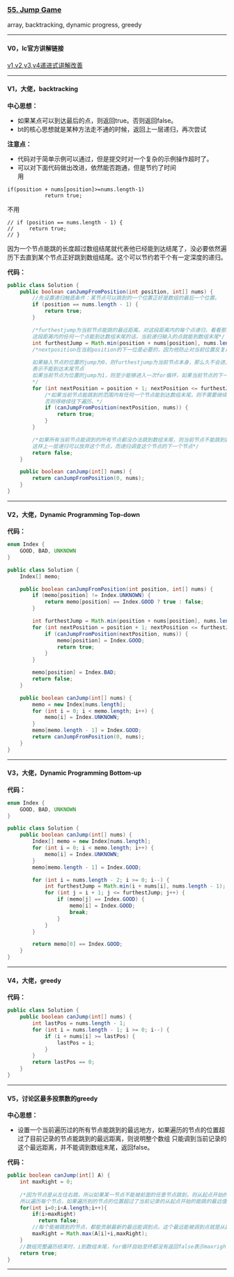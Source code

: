 ### [55. Jump Game](https://leetcode.com/problems/jump-game/)

array, backtracking, dynamic progress, greedy

---

#### V0，lc官方讲解链接
[v1,v2,v3,v4递进式讲解改善](https://leetcode.com/problems/jump-game/solution/)

---

#### V1，大佬，backtracking

**中心思想：**
- 如果某点可以到达最后的点，则返回true。否则返回false。
- bt的核心思想就是某种方法走不通的时候，返回上一层递归，再次尝试

**注意点：**
- 代码对于简单示例可以通过，但是提交时对一个复杂的示例操作超时了。
- 可以对下面代码做出改进，依然能否跑通，但是节约了时间<br/>
用
```
if(position + nums[position]>=nums.length-1)
            return true;
```
不用
```
// if (position == nums.length - 1) {
//     return true;
// }            
```
因为一个节点能跳的长度超过数组结尾就代表他已经能到达结尾了，没必要依然遍历下去直到某个节点正好跳到数组结尾。这个可以节约若干个有一定深度的递归。

**代码：**
```java
public class Solution {
    public boolean canJumpFromPosition(int position, int[] nums) {
        //先设置递归触底条件：某节点可以跳到的一个位置正好是数组的最后一个位置。
        if (position == nums.length - 1) {
            return true;
        }

        /*furthestjump为当前节点能跳的最远距离。对这段距离内的每个点递归，看看那些点能否到达数组末尾。
        这段距离内的任何一个点能到达数组末尾的话，当前递归输入的点就能到数组末尾*/
        int furthestJump = Math.min(position + nums[position], nums.length - 1);
        /*nextposition在当前position的下一位是必要的，因为他防止对当前位置反复递归调用，造成死循环。
        
        如果输入节点的位置的jump为0，则furthestjump为当前节点本身，那么久不会进入for循环。因为“跳不动了”，返回当前节点false
        表示不能到达末尾节点
        如果当前节点为位置的jump为1，则至少能够进入一次for循环，如果当前节点的下一节点能到达终点，当前节点就也能到达终点了
        */
        for (int nextPosition = position + 1; nextPosition <= furthestJump; nextPosition++) {
            /*如果当前节点能跳到的范围内有任何一个节点能到达数组末尾，则不需要继续往下遍历了，可以直接返回。
            否则得继续往下遍历。*/
            if (canJumpFromPosition(nextPosition, nums)) {
                return true;
            }
        }

        /*如果所有当前节点能调到的所有节点都没办法跳到数组末尾，则当前节点不能跳到数组末尾，返回false
        这样上一层递归可以放弃这个节点，而递归调查这个节点的下一个节点*/
        return false;
    }

    public boolean canJump(int[] nums) {
        return canJumpFromPosition(0, nums);
    }
}
```
---

#### V2，大佬，Dynamic Programming Top-down

**代码：**
```java
enum Index {
    GOOD, BAD, UNKNOWN
}

public class Solution {
    Index[] memo;

    public boolean canJumpFromPosition(int position, int[] nums) {
        if (memo[position] != Index.UNKNOWN) {
            return memo[position] == Index.GOOD ? true : false;
        }

        int furthestJump = Math.min(position + nums[position], nums.length - 1);
        for (int nextPosition = position + 1; nextPosition <= furthestJump; nextPosition++) {
            if (canJumpFromPosition(nextPosition, nums)) {
                memo[position] = Index.GOOD;
                return true;
            }
        }

        memo[position] = Index.BAD;
        return false;
    }

    public boolean canJump(int[] nums) {
        memo = new Index[nums.length];
        for (int i = 0; i < memo.length; i++) {
            memo[i] = Index.UNKNOWN;
        }
        memo[memo.length - 1] = Index.GOOD;
        return canJumpFromPosition(0, nums);
    }
}
```

---

#### V3，大佬，Dynamic Programming Bottom-up

**代码：**
```java
enum Index {
    GOOD, BAD, UNKNOWN
}

public class Solution {
    public boolean canJump(int[] nums) {
        Index[] memo = new Index[nums.length];
        for (int i = 0; i < memo.length; i++) {
            memo[i] = Index.UNKNOWN;
        }
        memo[memo.length - 1] = Index.GOOD;

        for (int i = nums.length - 2; i >= 0; i--) {
            int furthestJump = Math.min(i + nums[i], nums.length - 1);
            for (int j = i + 1; j <= furthestJump; j++) {
                if (memo[j] == Index.GOOD) {
                    memo[i] = Index.GOOD;
                    break;
                }
            }
        }

        return memo[0] == Index.GOOD;
    }
}
```

---

#### V4，大佬，greedy

**代码：**
```java
public class Solution {
    public boolean canJump(int[] nums) {
        int lastPos = nums.length - 1;
        for (int i = nums.length - 1; i >= 0; i--) {
            if (i + nums[i] >= lastPos) {
                lastPos = i;
            }
        }
        return lastPos == 0;
    }
}
```

---

#### V5，讨论区最多投票数的greedy

**中心思想：**
- 设置一个当前遍历过的所有节点能跳到的最远地方，如果遍历的节点的位置超过了目前记录的节点能跳到的最远距离，则说明整个数组
只能调到当前记录的这个最远距离，并不能调到数组末尾，返回false。

**代码：**
```java
public boolean canJump(int[] A) {
    int maxRight = 0;
    
    /*因为节点是从左往右跳，所以如果某一节点不能被前面的任意节点跳到，则从起点开始的一系列跳跃的最远可能值终止与这个节点。
    所以遍历每个节点，如果遍历到的节点的位置超过了当前记录的从起点开始的能跳的最远值，则说明跳远中止，不能到达结尾*/
    for(int i=0;i<A.length;i++){
        if(i>maxRight) 
          return false;
        //每个能被跳到的节点，都能贡献最新的最远能调到点。这个最远能被调到点就是从数组第一个元素开始跳能跳到的
        maxRight = Math.max(A[i]+i,maxRight);
    }
    //数组完整遍历结束时，i到数组末尾，for循环自始至终都没有返回false表示maxright至少大于当前i，所以从起点能跳到当前数组末尾。
    return true;
}
```

---
